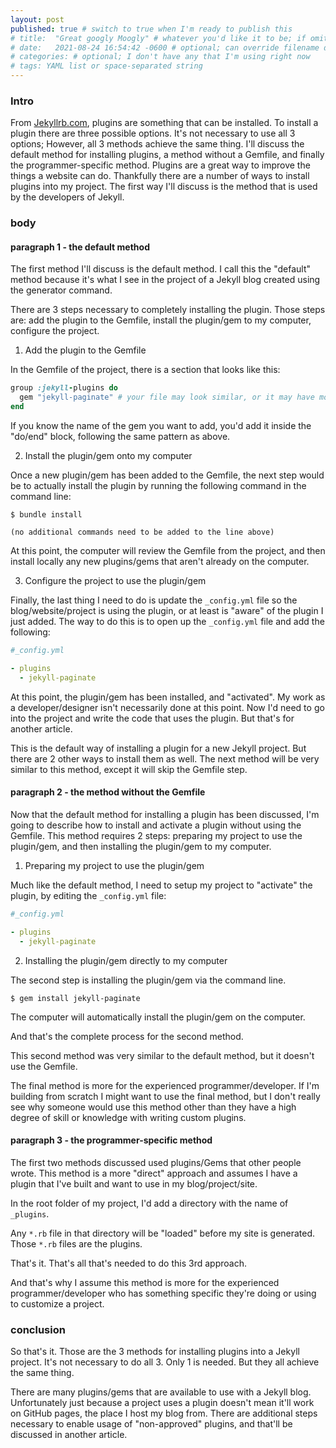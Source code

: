 ```yaml
---
layout: post
published: true # switch to true when I'm ready to publish this
# title:  "Great googly Moogly" # whatever you'd like it to be; if omitted will default to file name title
# date:   2021-08-24 16:54:42 -0600 # optional; can override filename date to re-order articles; but it must contain all those different parts; -0600 is MST
# categories: # optional; I don't have any that I'm using right now
# tags: YAML list or space-separated string
---
```


### Intro
From [Jekyllrb.com](https://jekyllrb.com/), plugins are something that can be installed. To install a plugin there are three possible options. It's not necessary to use all 3 options; However, all 3 methods achieve the same thing. I'll discuss the default method for installing plugins, a method without a Gemfile, and finally the programmer-specific method. Plugins are a great way to improve the things a website can do. Thankfully there are a number of ways to install plugins into my project. The first way I'll discuss is the method that is used by the developers of Jekyll. 
### body
#### paragraph 1 - the default method
The first method I'll discuss is the default method. I call this the "default" method because it's what I see in the project of a Jekyll blog created using the generator command. 

There are 3 steps necessary to completely installing the plugin. Those steps are: add the plugin to the Gemfile, install the plugin/gem to my computer, configure the project.  

1. Add the plugin to the Gemfile 

In the Gemfile of the project, there is a section that looks like this:  

``` ruby
group :jekyll-plugins do
  gem "jekyll-paginate" # your file may look similar, or it may have more gems, or fewer
end
```

If you know the name of the gem you want to add, you'd add it inside the "do/end" block, following the same pattern as above. 

2. Install the plugin/gem onto my computer

Once a new plugin/gem has been added to the Gemfile, the next step would be to actually install the plugin by running the following command in the command line: 

```
$ bundle install  

(no additional commands need to be added to the line above)
```

At this point, the computer will review the Gemfile from the project, and then install locally any new plugins/gems that aren't already on the computer. 

3. Configure the project to use the plugin/gem

Finally, the last thing I need to do is update the `_config.yml` file so the blog/website/project is using the plugin, or at least is "aware" of the plugin I just added. The way to do this is to open up the `_config.yml` file and add the following: 

```yaml
#_config.yml

- plugins
  - jekyll-paginate 
```
At this point, the plugin/gem has been installed, and "activated". My work as a developer/designer isn't necessarily done at this point. Now I'd need to go into the project and write the code that uses the plugin. But that's for another article. 

This is the default way of installing a plugin for a new Jekyll project. But there are 2 other ways to install them as well. The next method will be very similar to this method, except it will skip the Gemfile step. 

#### paragraph 2 - the method without the Gemfile  

Now that the default method for installing a plugin has been discussed, I'm going to describe how to install and activate a plugin without using the Gemfile. This method requires 2 steps: preparing my project to use the plugin/gem, and then installing the plugin/gem to my computer.  

1. Preparing my project to use the plugin/gem
  
Much like the default method, I need to setup my project to "activate" the plugin, by editing the `_config.yml` file: 

```yaml
#_config.yml

- plugins
  - jekyll-paginate 
```
2. Installing the plugin/gem directly to my computer  
   
 The second step is installing the plugin/gem via the command line.  

```
$ gem install jekyll-paginate
```

The computer will automatically install the plugin/gem on the computer. 

And that's the complete process for the second method. 

This second method was very similar to the default method, but it doesn't use the Gemfile.  

The final method is more for the experienced programmer/developer. If I'm building from scratch I might want to use the final method, but I don't really see why someone would use this method other than they have a high degree of skill or knowledge with writing custom plugins. 

#### paragraph 3 - the programmer-specific method  


The first two methods discussed used plugins/Gems that other people wrote. This method is a more "direct" approach and assumes I have a plugin that I've built and want to use in my blog/project/site. 

In the root folder of my project, I'd add a directory with the name of `_plugins`.  

 Any `*.rb` file in that directory will be "loaded" before my site is generated. Those `*.rb` files are the plugins. 

That's it. That's all that's needed to do this 3rd approach. 

And that's why I assume this method is more for the experienced programmer/developer who has something specific they're doing or using to customize a project. 

### conclusion

So that's it. Those are the 3 methods for installing plugins into a Jekyll project. It's not necessary to do all 3. Only 1 is needed. But they all achieve the same thing. 

There are many plugins/gems that are available to use with a Jekyll blog. Unfortunately just because a project uses a plugin doesn't mean it'll work on GitHub pages, the place I host my blog from. There are additional steps necessary to enable usage of "non-approved" plugins, and that'll be discussed in another article. 